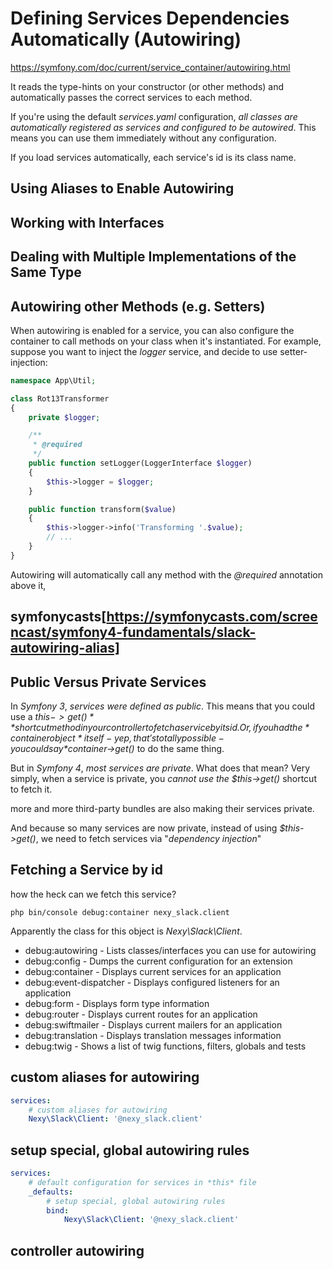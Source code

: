 Defining Services Dependencies Automatically (Autowiring)
=========================================================

https://symfony.com/doc/current/service_container/autowiring.html

It reads the type-hints on your constructor (or other methods) and automatically passes the correct services to each method.

If you're using the default *services.yaml* configuration, *all classes are automatically registered as services and configured to be autowired*. This means you can use them immediately without any configuration.

If you load services automatically, each service's id is its class name.

## Using Aliases to Enable Autowiring

## Working with Interfaces

## Dealing with Multiple Implementations of the Same Type

## Autowiring other Methods (e.g. Setters)

When autowiring is enabled for a service, you can also configure the container to call methods on your class when it's instantiated. For example, suppose you want to inject the *logger* service, and decide to use setter-injection:

```php
namespace App\Util;

class Rot13Transformer
{
    private $logger;

    /**
     * @required
     */
    public function setLogger(LoggerInterface $logger)
    {
        $this->logger = $logger;
    }

    public function transform($value)
    {
        $this->logger->info('Transforming '.$value);
        // ...
    }
}
```

Autowiring will automatically call any method with the *@required* annotation above it, 

## symfonycasts[https://symfonycasts.com/screencast/symfony4-fundamentals/slack-autowiring-alias]

## Public Versus Private Services

In *Symfony 3*, *services were defined as public*. This means that you could use a *$this->get()** shortcut method in your controller to fetch a service by its id. Or, if you had the *container object* itself - yep, that's totally possible - you could say *$container->get()* to do the same thing.

But in *Symfony 4*, *most services are private*. What does that mean? Very simply, when a service is private, you *cannot use the $this->get()* shortcut to fetch it.

more and more third-party bundles are also making their services private.

And because so many services are now private, instead of using *$this->get()*, we need to fetch services via "*dependency injection*"

## Fetching a Service by id

how the heck can we fetch this service?

    php bin/console debug:container nexy_slack.client

Apparently the class for this object is *Nexy\Slack\Client*.

* debug:autowiring - Lists classes/interfaces you can use for autowiring
* debug:config - Dumps the current configuration for an extension
* debug:container - Displays current services for an application
* debug:event-dispatcher - Displays configured listeners for an application
* debug:form - Displays form type information
* debug:router - Displays current routes for an application
* debug:swiftmailer - Displays current mailers for an application
* debug:translation - Displays translation messages information
* debug:twig - Shows a list of twig functions, filters, globals and tests

## custom aliases for autowiring

```yaml
services:
    # custom aliases for autowiring
    Nexy\Slack\Client: '@nexy_slack.client'
```

## setup special, global autowiring rules

```yaml
services:
    # default configuration for services in *this* file
    _defaults:
        # setup special, global autowiring rules
        bind:
            Nexy\Slack\Client: '@nexy_slack.client'
```

## controller autowiring